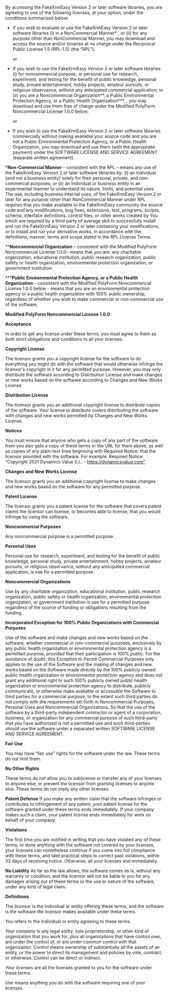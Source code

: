 By accessing the FakeXrmEasy Version 2 or later software libraries, you are agreeing to one of the following licenses, at your option, under the conditions summarized below:

* If you wish to evaluate or use the FakeXrmEasy Version 2 or later software libraries (i) in a NonCommercial Manner* , or (ii) for any purpose other than NonCommercial Manner, you may download and access the source and/or binaries at no charge under the Reciprocal Public License 1.5 (RPL-1.5) (the “RPL”); 

    or

* If you wish to use the FakeXrmEasy Version 2 or later software libraries (i) for noncommercial purpose, or personal use for research, experiment, and testing for the benefit of public knowledge, personal study, private entertainment, hobby projects, amateur pursuits, or religious observance, without any anticipated commercial application; or (ii) you are a Noncommercial Organization**, a Public Environmental Protection Agency, or a Public Health Organization***, , you may download and use them free of charge under the Modified PolyForm Noncommercial License 1.0.0 below;

    or

* If you wish to use the FakeXrmEasy Version 2 or later software libraries commercially without making available your source code and you are not a Public Environmental Protection Agency, or a Public Health Organization, you may download and use them (with the appropriate payment) under the SOFTWARE LICENSE AND SERVICE AGREEMENT (separate written agreement).


***Non-Commercial Manner** – consistent with the RPL – means any use of the FakeXrmEasy Version 2 or later software libraries by: (i) an individual (and not a business entity) solely for their personal, private, and non-commercial purposes; or (ii) an individual or business entity in an experimental manner to understand its nature, limits, and potential uses. The use, including business internal uses, of the FakeXrmEasy Version 2 or later for any purpose other than NonCommercial Manner under RPL requires that you make available to the FakeXrmEasy community the source code and any modifications, bug fixes, extensions, text, programs, scripts, schema, interface definitions, control files, or other works created by You which are required by a third party of average skill to successfully install and run the FakeXrmEasy Version 2 or later containing your modifications, or to install and run your derivative works, in accordance with the definitions, manner, terms and scope stated in the RPL License Terms.

****Noncommercial Organization** – consistent with the Modified PolyForm Noncommercial License 1.0.0– means that you are: any charitable organization, educational institution, public research organization, public safety or health organization, environmental protection organization, or government institution.

*****Public Environmental Protection Agency, or a Public Health Organization** – consistent with the Modified PolyForm Noncommercial License 1.0.0 below - means that you are an environmental protection agency or a public health organization with 100% public ownership, regardless of whether you wish to make commercial or non-commercial use of the software.
 
**Modified PolyForm Noncommercial License 1.0.0**

**Acceptance**

In order to get any license under these terms, you must agree to them as both strict obligations and conditions to all your licenses.

**Copyright License**

The licensor grants you a copyright license for the software to do everything you might do with the software that would otherwise infringe the licensor’s copyright in it for any permitted purpose. However, you may only distribute the software according to Distribution License and make changes or new works based on the software according to Changes and New Works License.

**Distribution License**

The licensor grants you an additional copyright license to distribute copies of the software. Your license to distribute covers distributing the software with changes and new works permitted by Changes and New Works License.

**Notices**

You must ensure that anyone who gets a copy of any part of the software from you also gets a copy of these terms or the URL for them above, as well as copies of any plain-text lines beginning with Required Notice: that the licensor provided with the software. For example:
Required Notice: “Copyright 2021 Dynamics Value S.L. - https://dynamicsvalue.com”

**Changes and New Works License**

The licensor grants you an additional copyright license to make changes and new works based on the software for any permitted purpose.

**Patent License**

The licensor grants you a patent license for the software that covers patent claims the licensor can license, or becomes able to license, that you would infringe by using the software.

**Noncommercial Purposes**

Any noncommercial purpose is a permitted purpose.

**Personal Uses**

Personal use for research, experiment, and testing for the benefit of public knowledge, personal study, private entertainment, hobby projects, amateur pursuits, or religious observance, without any anticipated commercial application, is use for a permitted purpose.

**Noncommercial Organizations**

Use by any charitable organization, educational institution, public research organization, public safety or health organization, environmental protection organization, or government institution is use for a permitted purpose regardless of the source of funding or obligations resulting from the funding.

**Incorporated Exception for 100% Public Organizations with Commercial Purposes**

Use of the software and make changes and new works based on the software, whether commercial or non-commercial purposes, exclusively by any public health organization or environmental protection agency is a permitted purpose, provided that their participation is 100% public. 
For the avoidance of doubt, this Exception to Permit Commercial Purposes only applies to the use of the Software and the making of changes and new works based on the Software made directly by the 100% publicly owned public health organization or environmental protection agency and does not grant any additional right to such 100% publicly owned public health organization or environmental protection agency to distribute, publicly communicate, or otherwise make available or accessible the Software to third parties for a commercial purpose, to the extent such third parties do not comply with the requirements set forth in Noncommercial Purposes, Personal Uses and Noncommercial Organizations. So that the use of the software by a third-party independent contractor or agent of a corporation, business, or organization for any commercial purpose of such third-party that you have authorized is not a permitted use and such third-parties should use the software under a separated written SOFTWARE LICENSE AND SERVICE AGREEMENT.

**Fair Use**

You may have “fair use” rights for the software under the law. These terms do not limit them.

**No Other Rights**

These terms do not allow you to sublicense or transfer any of your licenses to anyone else, or prevent the licensor from granting licenses to anyone else. These terms do not imply any other licenses.

**Patent Defense**
If you make any written claim that the software infringes or contributes to infringement of any patent, your patent license for the software granted under these terms ends immediately. If your company makes such a claim, your patent license ends immediately for work on behalf of your company.

**Violations**

The first time you are notified in writing that you have violated any of these terms, or done anything with the software not covered by your licenses, your licenses can nonetheless continue if you come into full compliance with these terms, and take practical steps to correct past violations, within 32 days of receiving notice. Otherwise, all your licenses end immediately.

**No Liability**
As far as the law allows, the software comes as is, without any warranty or condition, and the licensor will not be liable to you for any damages arising out of these terms or the use or nature of the software, under any kind of legal claim.

**Definitions**

The *licensor* is the individual or entity offering these terms, and the software is the software the licensor makes available under these terms.

*You* refers to the individual or entity agreeing to these terms.

*Your company* is any legal entity, sole proprietorship, or other kind of organization that you work for, plus all organizations that have control over, are under the control of, or are under common control with that organization. Control means ownership of substantially all the assets of an entity, or the power to direct its management and policies by vote, contract, or otherwise. Control can be direct or indirect.

*Your licenses* are all the licenses granted to you for the software under these terms.

*Use* means anything you do with the software requiring one of your licenses.

